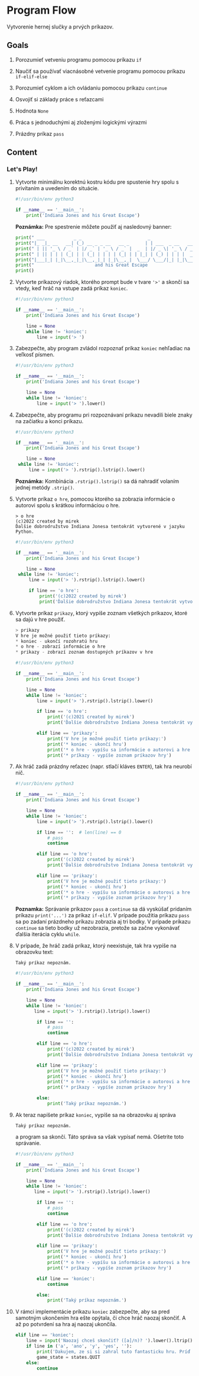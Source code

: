 # Program Flow

Vytvorenie hernej slučky a prvých príkazov.


## Goals

1. Porozumieť vetveniu programu pomocou príkazu `if`

2. Naučiť sa používať viacnásobné vetvenie programu pomocou príkazu `if-elif-else`

3. Porozumieť cyklom a ich ovládaniu pomocou príkazu `continue`

4. Osvojiť si základy práce s reťazcami

5. Hodnota `None`

6. Práca s jednoduchými aj zloženými logickými výrazmi

7. Prázdny príkaz `pass`


## Content


### Let's Play!

1. Vytvorte minimálnu korektnú kostru kódu pre spustenie hry spolu s privítaním a uvedením do situácie.

   ```python
   #!/usr/bin/env python3

   if __name__ == '__main__':
       print('Indiana Jones and his Great Escape')
   ```

    **Poznámka:** Pre spestrenie môžete použiť aj nasledovný banner:

    ```python
    print(" ___           _ _                         _                       ")
    print("|_ _|_ __   __| (_) __ _ _ __   __ _      | | ___  _ __   ___  ___ ")
    print(" | || '_ \ / _` | |/ _` | '_ \ / _` |  _  | |/ _ \| '_ \ / _ \/ __|")
    print(" | || | | | (_| | | (_| | | | | (_| | | |_| | (_) | | | |  __/\__ \\")
    print("|___|_| |_|\__,_|_|\__,_|_| |_|\__,_|  \___/ \___/|_| |_|\___||___/")
    print("                       and his Great Escape                        ")
    print()
    ```


2. Vytvorte príkazový riadok, ktorého prompt bude v tvare `'>'` a skončí sa vtedy, keď hráč na vstupe zadá príkaz `koniec`.

   ```python
   #!/usr/bin/env python3

   if __name__ == '__main__':
       print('Indiana Jones and his Great Escape')

       line = None
       while line != 'koniec':
           line = input('> ')
   ```


3. Zabezpečte, aby program zvládol rozpoznať príkaz `koniec` nehľadiac na veľkosť písmen.

   ```python
   #!/usr/bin/env python3

   if __name__ == '__main__':
       print('Indiana Jones and his Great Escape')

       line = None
       while line != 'koniec':
           line = input('> ').lower()
   ```


4. Zabezpečte, aby programu pri rozpoznávaní príkazu nevadili biele znaky na začiatku a konci príkazu.

   ```python
   #!/usr/bin/env python3

   if __name__ == '__main__':
       print('Indiana Jones and his Great Escape')

       line = None
   	while line != 'koniec':
       	line = input('> ').rstrip().lstrip().lower()
   ```

   **Poznámka:** Kombinácia `.rstrip().lstrip()` sa dá nahradiť volaním jednej metódy `.strip()`.


5. Vytvorte príkaz `o hre`, pomocou ktorého sa zobrazia informácie o autorovi spolu s krátkou informáciou o hre.

    ```
    > o hre
    (c)2022 created by mirek
    Ďalšie dobrodružstvo Indiana Jonesa tentokrát vytvorené v jazyku Python.
    ```

   ```python
   #!/usr/bin/env python3

   if __name__ == '__main__':
       print('Indiana Jones and his Great Escape')

       line = None
   	while line != 'koniec':
       	line = input('> ').rstrip().lstrip().lower()

       	if line == 'o hre':
           	print('(c)2022 created by mirek')
           	print('Ďalšie dobrodružstvo Indiana Jonesa tentokrát vytvorené v jazyku Python.')
   ```


6. Vytvorte príkaz `prikazy`, ktorý vypíše zoznam všetkých príkazov, ktoré sa dajú v hre použiť.

    ```python
    > prikazy
    V hre je možné použiť tieto príkazy:
    * koniec - ukončí rozohratú hru
    * o hre - zobrazí informácie o hre
    * prikazy - zobrazí zoznam dostupných príkazov v hre
    ```

   ```python
   #!/usr/bin/env python3

   if __name__ == '__main__':
       print('Indiana Jones and his Great Escape')

       line = None
       while line != 'koniec':
           line = input('> ').rstrip().lstrip().lower()

           if line == 'o hre':
               print('(c)2021 created by mirek')
               print('Ďalšie dobrodružstvo Indiana Jonesa tentokrát vytvorené v jazyku Python.')

           elif line == 'prikazy':
               print('V hre je možné použiť tieto príkazy:')
               print('* koniec - ukončí hru')
               print('* o hre - vypíšu sa informácie o autorovi a hre samotnej')
               print('* príkazy - vypíše zoznam príkazov hry')
   ```


7. Ak hráč zadá prázdny reťazec (napr. stlačí kláves `ENTER`), tak hra neurobí nič.

   ```python
   #!/usr/bin/env python3

   if __name__ == '__main__':
       print('Indiana Jones and his Great Escape')

       line = None
       while line != 'koniec':
           line = input('> ').rstrip().lstrip().lower()

           if line == '':  # len(line) == 0
               # pass
               continue

           elif line == 'o hre':
               print('(c)2022 created by mirek')
               print('Ďalšie dobrodružstvo Indiana Jonesa tentokrát vytvorené v jazyku Python.')

           elif line == 'prikazy':
               print('V hre je možné použiť tieto príkazy:')
               print('* koniec - ukončí hru')
               print('* o hre - vypíšu sa informácie o autorovi a hre samotnej')
               print('* príkazy - vypíše zoznam príkazov hry')
   ```

   **Poznamka:** Správanie príkazov `pass` a `continue` sa dá vyskúšať pridaním príkazu `print('...')` za príkaz `if-elif`. V prípade použitia príkazu `pass` sa po zadaní prázdneho príkazu zobrazia aj tri bodky. V prípade príkazu `continue` sa tieto bodky už nezobrazia, pretože sa začne vykonávať ďalšia iterácia cyklu `while`.


8. V prípade, že hráč zadá príkaz, ktorý neexistuje, tak hra vypíše na obrazovku text:

   ```
   Taký príkaz nepoznám.
   ```

    ```python
    #!/usr/bin/env python3

    if __name__ == '__main__':
        print('Indiana Jones and his Great Escape')

        line = None
        while line != 'koniec':
           line = input('> ').rstrip().lstrip().lower()

            if line == '':
                # pass
                continue

            elif line == 'o hre':
                print('(c)2022 created by mirek')
                print('Ďalšie dobrodružstvo Indiana Jonesa tentokrát vytvorené v jazyku Python.')

            elif line == 'prikazy':
                print('V hre je možné použiť tieto príkazy:')
                print('* koniec - ukončí hru')
                print('* o hre - vypíšu sa informácie o autorovi a hre samotnej')
                print('* príkazy - vypíše zoznam príkazov hry')

            else:
                print('Taký príkaz nepoznám.')
   ```


9. Ak teraz napíšete príkaz `koniec`, vypíše sa na obrazovku aj správa

    ```
    Taký príkaz nepoznám.
    ```

    a program sa skončí. Táto správa sa však vypísať nemá. Ošetrite toto správanie.

    ```python
    #!/usr/bin/env python3

    if __name__ == '__main__':
        print('Indiana Jones and his Great Escape')

        line = None
        while line != 'koniec':
           line = input('> ').rstrip().lstrip().lower()

            if line == '':
                # pass
                continue

            elif line == 'o hre':
                print('(c)2022 created by mirek')
                print('Ďalšie dobrodružstvo Indiana Jonesa tentokrát vytvorené v jazyku Python.')

            elif line == 'prikazy':
                print('V hre je možné použiť tieto príkazy:')
                print('* koniec - ukončí hru')
                print('* o hre - vypíšu sa informácie o autorovi a hre samotnej')
                print('* príkazy - vypíše zoznam príkazov hry')

            elif line == 'koniec':
                continue

            else:
                print('Taký príkaz nepoznám.')
    ```


10. V rámci implementácie príkazu `koniec` zabezpečte, aby sa pred samotným ukončením hra ešte opýtala, či chce hráč naozaj skončiť. A až po potvrdení sa hra aj naozaj ukončila.

    ```python
    elif line == 'koniec':
        line = input('Naozaj chceš skončiť? ([a]/n)? ').lower().ltrip().rstrip()
        if line in ('a', 'ano', 'y', 'yes', ''):
            print('Dakujem, ze si si zahral tuto fantasticku hru. Príď aj nabudúce.')
            game_state = states.QUIT
        else:
            continue
    ```

